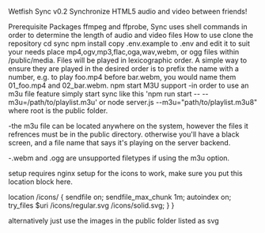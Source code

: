 Wetfish Sync v0.2
Synchronize HTML5 audio and video between friends!

Prerequisite Packages
ffmpeg and ffprobe, Sync uses shell commands in order to determine the length of audio and video files
How to use
clone the repository
cd sync
npm install
copy .env.example to .env and edit it to suit your needs
place mp4,ogv,mp3,flac,oga,wav,webm, or ogg files within /public/media. Files will be played in lexicographic order. A simple way to ensure they are played in the desired order is to prefix the name with a number, e.g. to play foo.mp4 before bar.webm, you would name them 01_foo.mp4 and 02_bar.webm.
npm start
M3U support
-in order to use an m3u file feature simply start sync like this 'npm run start -- --m3u=/path/to/playlist.m3u' or node server.js --m3u="path/to/playlist.m3u8" where root is the public folder.

-the m3u file can be located anywhere on the system, however the files it refrences must be in the public directory. otherwise you'll have a black screen, and a file name that says it's playing on the server backend.

-.webm and .ogg are unsupported filetypes if using the m3u option.

setup requires nginx setup for the icons to work, make sure you put this location block here.

location /icons/ {
             sendfile           on;
             sendfile_max_chunk 1m;
            autoindex on;
            try_files $uri /icons/regular.svg /icons/solid.svg;
        }
}

alternatively just use the images in the public folder listed as svg